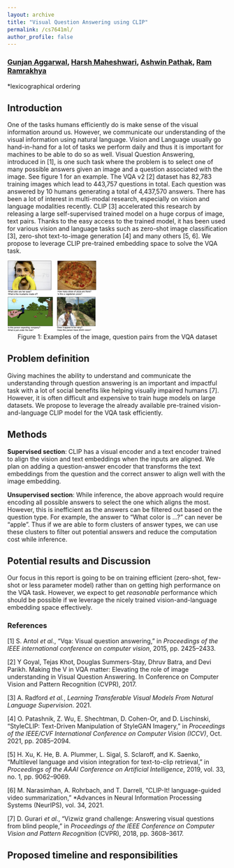 ```yaml
---
layout: archive
title: "Visual Question Answering using CLIP"
permalink: /cs7641ml/
author_profile: false
---
```


### [Gunjan Aggarwal](https://gunagg.github.io/), [Harsh Maheshwari](https://harshm121.github.io/), [Ashwin Pathak](https://ashwinpathak20.github.io/), [Ram Ramrakhya](https://ram81.github.io/)

*lexicographical ordering



## Introduction

One of the tasks humans efficiently do is make sense of the visual information around us. However, we communicate our understanding of the visual information using natural language. Vision and Language usually go hand-in-hand for a lot of tasks we perform daily and thus it is important for machines to be able to do so as well. Visual Question Answering, introduced in [1], is one such task where the problem is to select one of many possible answers given an image and a question associated with the image. See figure 1 for an example. The VQA v2 [2] dataset has 82,783 training images which lead to 443,757 questions in total. Each question was answered by 10 humans generating a total of 4,437,570 answers.  There has been a lot of interest in multi-modal research, especially on vision and language modalities recently. CLIP [3] accelerated this research by releasing a large self-supervised trained model on a huge corpus of image, text pairs. Thanks to the easy access to the trained model, it has been used for various vision and language tasks such as zero-shot image classification [3], zero-shot text-to-image generation [4] and many others [5, 6]. We propose to leverage CLIP pre-trained embedding space to solve the VQA task.

<img src="./vqaexample.png" alt="image-20220222215529398" style="zoom:20%;" />

<div align="center"> Figure 1: Examples of the image, question pairs from the VQA dataset </div>



## Problem definition

Giving machines the ability to understand and communicate the understanding through question answering is an important and impactful task with a lot of social benefits like helping visually impaired humans [7]. However, it is often difficult and expensive to train huge models on large datasets. We propose to leverage the already available pre-trained vision-and-language CLIP model for the VQA task efficiently.

## Methods

**Supervised section**: CLIP has a visual encoder and a text encoder trained to align the vision and text embeddings when the inputs are aligned. We plan on adding a question-answer encoder that transforms the text embeddings from the question and the correct answer to align well with the image embedding.

**Unsupervised section**: While inference, the above approach would require encoding all possible answers to select the one which aligns the most. However, this is inefficient as the answers can be filtered out based on the question type. For example, the answer to “What color is …?” can never be “apple”. Thus if we are able to form clusters of answer types, we can use these clusters to filter out potential answers and reduce the computation cost while inference.

## Potential results and Discussion

Our focus in this report is going to be on training efficient (zero-shot, few-shot or less parameter model) rather than on getting high performance on the VQA task. However, we expect to get *reasonable* performance which should be possible if we leverage the nicely trained vision-and-language embedding space effectively.



### References

[1] S. Antol *et al.*, “Vqa: Visual question answering,” in *Proceedings of the IEEE international conference on computer vision*, 2015, pp. 2425–2433.

[2] Y Goyal, Tejas Khot, Douglas Summers-Stay, Dhruv Batra, and Devi Parikh. Making the V in VQA matter: Elevating the role of image understanding in Visual Question Answering. In Conference on Computer Vision and Pattern Recognition (CVPR), 2017.

[3] A. Radford *et al.*, *Learning Transferable Visual Models From Natural Language Supervision*. 2021.

[4] O. Patashnik, Z. Wu, E. Shechtman, D. Cohen-Or, and D. Lischinski, “StyleCLIP: Text-Driven Manipulation of StyleGAN Imagery,” in *Proceedings of the IEEE/CVF International Conference on Computer Vision (ICCV)*, Oct. 2021, pp. 2085–2094.

[5] H. Xu, K. He, B. A. Plummer, L. Sigal, S. Sclaroff, and K. Saenko, “Multilevel language and vision integration for text-to-clip retrieval,” in *Proceedings of the AAAI Conference on Artificial Intelligence*, 2019, vol. 33, no. 1, pp. 9062–9069.

[6] M. Narasimhan, A. Rohrbach, and T. Darrell, “CLIP-It! language-guided video summarization,” *Advances in Neural Information Processing Systems  (NeurIPS), vol. 34, 2021.

[7] D. Gurari *et al.*, “Vizwiz grand challenge: Answering visual questions from blind people,” in *Proceedings of the IEEE Conference on Computer Vision and Pattern Recognition* (CVPR), 2018, pp. 3608–3617.



## Proposed timeline and responsibilities

